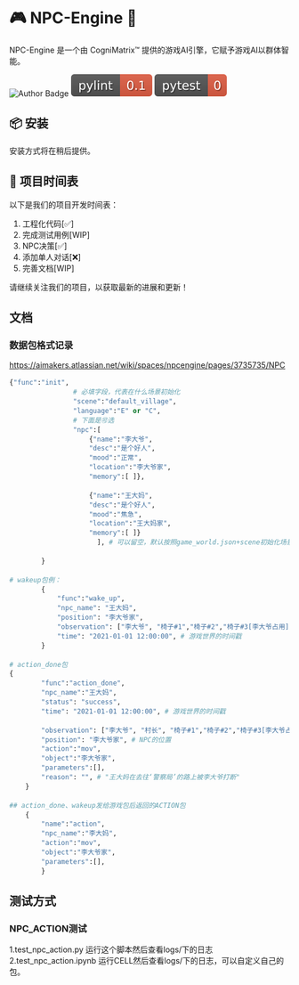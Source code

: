 # 🎮 NPC-Engine 🚀

NPC-Engine 是一个由 CogniMatrix™️ 提供的游戏AI引擎，它赋予游戏AI以群体智能。

![Author Badge](https://img.shields.io/badge/author-CogniMatrix-blue)
![Pylint Badge](./material/badges/pylint.svg)
![Pytest Badge](./material/badges/pytest.svg)

## 📦 安装

安装方式将在稍后提供。

## 📅 项目时间表

以下是我们的项目开发时间表：

1. 工程化代码[✅]
2. 完成测试用例[WIP]
3. NPC决策[✅]
4. 添加单人对话[❌]
5. 完善文档[WIP]

请继续关注我们的项目，以获取最新的进展和更新！

## 文档

### 数据包格式记录
https://aimakers.atlassian.net/wiki/spaces/npcengine/pages/3735735/NPC
```python
{"func":"init",
                # 必填字段，代表在什么场景初始化
                "scene":"default_village",
                "language":"E" or "C",
                # 下面是🉑️选
                "npc":[
                    {"name":"李大爷",
                    "desc":"是个好人",
                    "mood":"正常",
                    "location":"李大爷家",
                    "memory":[ ]},

                    {"name":"王大妈",
                    "desc":"是个好人",
                    "mood":"焦急",
                    "location":"王大妈家",
                    "memory":[ ]}
                      ], # 可以留空，默认按照game_world.json+scene初始化场景NPC。非空则在之前基础上添加。

        }

# wakeup包例：
        {
            "func":"wake_up",
            "npc_name": "王大妈",
            "position": "李大爷家",
            "observation": ["李大爷", "椅子#1","椅子#2","椅子#3[李大爷占用]","床"]
            "time": "2021-01-01 12:00:00", # 游戏世界的时间戳 
        }

# action_done包
{
        "func":"action_done",
        "npc_name":"王大妈",
        "status": "success",
        "time": "2021-01-01 12:00:00", # 游戏世界的时间戳

        "observation": ["李大爷", "村长", "椅子#1","椅子#2","椅子#3[李大爷占用]",床], # 本次动作的观察结果
        "position": "李大爷家", # NPC的位置
        "action":"mov",
        "object":"李大爷家",
        "parameters":[],
        "reason": "", # "王大妈在去往‘警察局’的路上被李大爷打断"
    }
        
## action_done、wakeup发给游戏包后返回的ACTION包
    {
        "name":"action",
        "npc_name":"李大妈",
        "action":"mov",
        "object":"李大爷家",
        "parameters":[],
        }
```




## 测试方式

### NPC_ACTION测试
1.test_npc_action.py
运行这个脚本然后查看logs/下的日志
2.test_npc_action.ipynb
运行CELL然后查看logs/下的日志，可以自定义自己的包。

